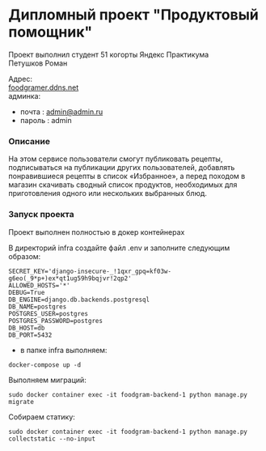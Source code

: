 # Дипломный проект "Продуктовый помощник"
Проект выполнил студент 51 когорты Яндекс Практикума  
Петушков Роман

Адрес:  
[foodgramer.ddns.net](http://foodgramer.ddns.net)\
админка:
- почта : admin@admin.ru
- пароль : admin
### Описание

На этом сервисе пользователи смогут публиковать рецепты, подписываться на публикации других пользователей, добавлять понравившиеся рецепты в список «Избранное», а перед походом в магазин скачивать сводный список продуктов, необходимых для приготовления одного или нескольких выбранных блюд.

### Запуск проекта
Проект выполнен полностью в докер контейнерах

В директорий infra создайте файл .env и заполните следующим образом:

```
SECRET_KEY='django-insecure-_!1qxr_gpq=kf03w-g6eo(_9*p+)ex*qt1ug59h9bqjvr!2qp2'
ALLOWED_HOSTS='*'
DEBUG=True
DB_ENGINE=django.db.backends.postgresql
DB_NAME=postgres
POSTGRES_USER=postgres
POSTGRES_PASSWORD=postgres
DB_HOST=db
DB_PORT=5432
```

- в папке infra выполняем:

```
docker-compose up -d
```

Выполняем миграций:

```
sudo docker container exec -it foodgram-backend-1 python manage.py migrate
```

Собираем статику:

```
sudo docker container exec -it foodgram-backend-1 python manage.py collectstatic --no-input
```
